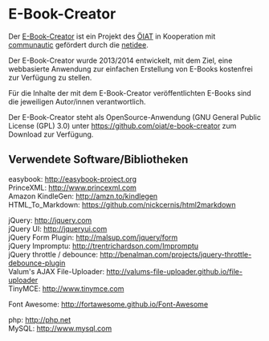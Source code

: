 E-Book-Creator
==============

Der [E-Book-Creator](http://e-book-creator.at) ist ein Projekt des [ÖIAT](http://www.oiat.at/) in Kooperation mit [communautic](http://www.communautic.com/) gefördert durch die [netidee](http://www.netidee.at/).

Der E-Book-Creator wurde 2013/2014 entwickelt, mit dem Ziel, eine webbasierte Anwendung zur einfachen Erstellung von E-Books kostenfrei zur Verfügung zu stellen.

Für die Inhalte der mit dem E-Book-Creator veröffentlichten E-Books sind die jeweiligen Autor/innen verantwortlich.

Der E-Book-Creator steht als OpenSource-Anwendung (GNU General Public License (GPL) 3.0) unter https://github.com/oiat/e-book-creator zum Download zur Verfügung.


Verwendete Software/Bibliotheken
--------------------------------

easybook: http://easybook-project.org  
PrinceXML: http://www.princexml.com  
Amazon KindleGen: http://amzn.to/kindlegen  
HTML_To_Markdown: https://github.com/nickcernis/html2markdown

jQuery: http://jquery.com  
jQuery UI: http://jqueryui.com  
jQuery Form Plugin: http://malsup.com/jquery/form  
jQuery Impromptu: http://trentrichardson.com/Impromptu  
jQuery throttle / debounce: http://benalman.com/projects/jquery-throttle-debounce-plugin  
Valum's AJAX File-Uploader: http://valums-file-uploader.github.io/file-uploader  
TinyMCE: http://www.tinymce.com

Font Awesome: http://fortawesome.github.io/Font-Awesome

php: http://php.net  
MySQL: http://www.mysql.com
